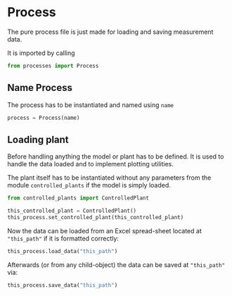 # Process 

The pure process file is just made for loading and saving measurement data.

It is imported by calling

```python
from processes import Process
```


## Name Process

The process has to be instantiated and named using `name`

```python
process = Process(name)
```

## Loading plant

Before handling anything the model or plant has to be defined. It is used to handle the data loaded and to implement plotting utilities.

The plant itself has to be instantiated without any parameters from the module `controlled_plants` if the model is simply loaded.

```python
from controlled_plants import ControlledPlant

this_controlled_plant = ControlledPlant()
this_process.set_controlled_plant(this_controlled_plant)
```

Now the data can be loaded from an Excel spread-sheet located at `"this_path"` if it is formatted correctly: 

```python
this_process.load_data("this_path")
```

Afterwards (or from any child-object) the data can be saved at `"this_path"` via: 

```python
this_process.save_data("this_path")
```